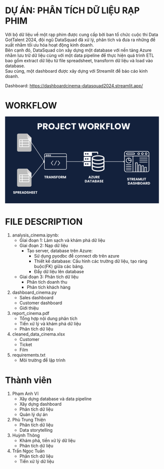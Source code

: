 # DỰ ÁN: PHÂN TÍCH DỮ LIỆU RẠP PHIM
Với bộ dữ liệu về một rạp phim được cung cấp bởi ban tổ chức cuộc thi Data GotTalent 2024, đội ngũ DataSquad đã xử lý, phân tích và đưa ra những đề xuất nhằm tối ưu hóa hoạt động kinh doanh.  
Bên cạnh đó, DataSquad còn xây dựng một database với nền tảng Azure nhằm lưu trữ dữ liệu cùng với một data pipeline để thực hiện quá trình ETL bao gồm extract dữ liệu từ file spreadsheet, transform dữ liệu và load vào database.  
Sau cùng, một dashboard được xây dựng với Streamlit để báo cáo kinh doanh.  

Dashboard: https://dashboardcinema-datasquad2024.streamlit.app/

# WORKFLOW
![Uploading image.png…](https://github.com/anhvi02/CinemaProject_DataSquad2024/blob/main/workflow.png?raw=true)


# FILE DESCRIPTION
1. analysis_cinema.ipynb:
    - Giai đoạn 1: Làm sạch và khám phá dữ liệu
    - Giai đoạn 2: Nạp dữ liệu
        + Tạo server, database trên Azure:
            * Sử dụng pyodbc để connect db trên azure
            * Thiết kế database: Cấu hình các trường dữ liệu, tạo ràng buộc(FK) giữa các bảng.
            * Đẩy dữ liệu lên database
    - Giai đoạn 3: Phân tích dữ liệu
        + Phân tích doanh thu
        + Phân tích khách hàng
2. dashboard_cinema.py
    - Sales dashboard
    - Customer dashboard
    - Giới thiệu
3. report_cinema.pdf
    - Tổng hợp nội dung phân tích
    - Tiền xử lý và khám phá dữ liệu
    - Phân tích dữ liệu
4. cleaned_data_cinema.xlsx
    - Customer
    - Ticket
    - Film
5. requirements.txt
    - Môi trường để lập trình

# Thành viên
1. Phạm Anh Vĩ
    - Xây dựng database và data pipeline
    - Xây dựng dashboard
    - Phân tích dữ liệu
    - Quản lý dự án
2. Phù Trung Thiện
    - Phân tích dữ liệu
    - Data storytelling
3. Huỳnh Thông
    - Khám phá, tiền xử lý dữ liệu
    - Phân tích dữ liệu
4. Trần Ngọc Tuấn
    - Phân tích dữ liệu
    - Tiền xử lý dữ liệu
